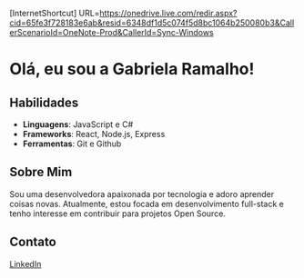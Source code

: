 ﻿[InternetShortcut]
URL=https://onedrive.live.com/redir.aspx?cid=65fe3f728183e6ab&resid=6348df1d5c074f5d8bc1064b250080b3&CallerScenarioId=OneNote-Prod&CallerId=Sync-Windows

# Olá, eu sou a Gabriela Ramalho!

## Habilidades
- **Linguagens**: JavaScript e C#
- **Frameworks**: React, Node.js, Express
- **Ferramentas**: Git e Github

## Sobre Mim
Sou uma desenvolvedora apaixonada por tecnologia e adoro aprender coisas novas. Atualmente, estou focada em desenvolvimento full-stack e tenho interesse em contribuir para projetos Open Source.

## Contato
[LinkedIn](https://www.linkedin.com/in/gxbrielaramalho) 
